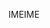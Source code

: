 <span data-ttu-id="1a077-101">IME</span><span class="sxs-lookup"><span data-stu-id="1a077-101">IME</span></span>